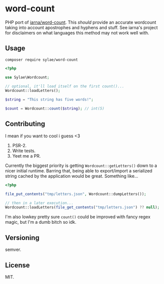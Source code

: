 # word-count
PHP port of [iarna/word-count](https://github.com/iarna/word-count). This *should* provide an accurate wordcount taking into account apostrophes and hyphens and stuff. See iarna's project for disclaimers on what languages this method may not work well with. 

## Usage

`composer require sylae/word-count`

```php
<?php

use Sylae\Wordcount;

// optional, it'll load itself on the first count()...
Wordcount::loadLetters();

$string = "This string has five words!";

$count = Wordcount::count($string); // int(5)
```

## Contributing

I mean if you want to cool i guess <3

1. PSR-2.
2. Write tests.
3. Yeet me a PR.

Currently the biggest priority is getting `Wordcount::getLetters()` down to a nicer initial runtime. Barring that, being able to export/import a serialized string cached by the application would be great. Something like...

```php
<?php

file_put_contents("tmp/letters.json", Wordcount::dumpLetters());

// then in a later execution...
Wordcount::loadLetters(file_get_contents("tmp/letters.json") ?? null);

```

I'm also lowkey pretty sure `count()` could be improved with fancy regex magic, but I'm a dumb bitch so idk.

## Versioning

semver.

## License

MIT.
